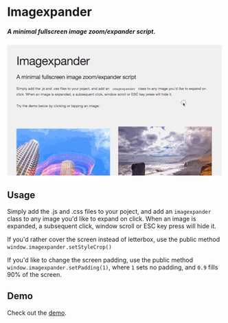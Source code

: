 # Imagexpander

##### A minimal fullscreen image zoom/expander script.

![demo](https://raw.githubusercontent.com/cacheflowe/imagexpander/master/images/demo-sm.gif)

## Usage

Simply add the .js and .css files to your poject, and add an `imagexpander` class to any image you'd like to expand on click. When an image is expanded, a subsequent click, window scroll or ESC key press will hide it.

If you'd rather cover the screen instead of letterbox, use the public method `window.imagexpander.setStyleCrop()`

If you'd like to change the screen padding, use the public method `window.imagexpander.setPadding(1)`, where `1` sets no padding, and `0.9` fills 90% of the screen.

## Demo

Check out the [demo](http://cacheflowe.github.io/imagexpander).
